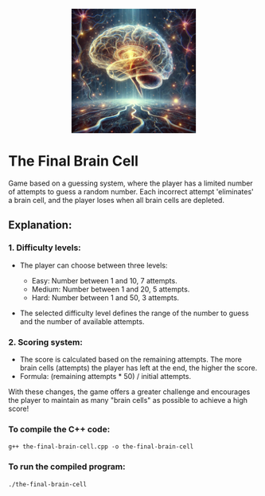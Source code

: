 <p align="center">
  <a href="">
    <img alt="Logo" src="the-final-brain-cell.jpg" min-width="250px" max-width="250px" width="250px" align="center">  
  </a>
</p>

# The Final Brain Cell 

Game based on a guessing system, where the player has a limited number of attempts to guess a random number. Each incorrect attempt 'eliminates' a brain cell, and the player loses when all brain cells are depleted.

## Explanation:

### 1. Difficulty levels:

* The player can choose between three levels:

  * Easy: Number between 1 and 10, 7 attempts.
  * Medium: Number between 1 and 20, 5 attempts.
  * Hard: Number between 1 and 50, 3 attempts.
* The selected difficulty level defines the range of the number to guess and the number of available attempts.

### 2. Scoring system:

* The score is calculated based on the remaining attempts. The more brain cells (attempts) the player has left at the end, the higher the score.
* Formula: (remaining attempts * 50) / initial attempts.

With these changes, the game offers a greater challenge and encourages the player to maintain as many "brain cells" as possible to achieve a high score!

### To compile the C++ code:
```
g++ the-final-brain-cell.cpp -o the-final-brain-cell
```
### To run the compiled program:
```
./the-final-brain-cell
```
